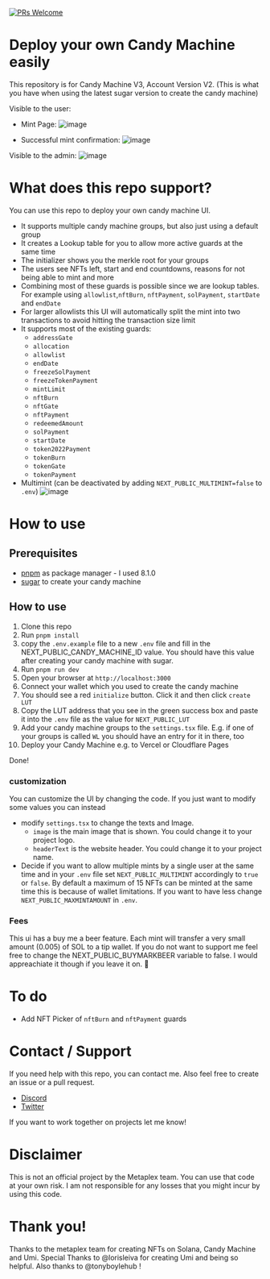 [![PRs Welcome](https://img.shields.io/badge/PRs-welcome-brightgreen.svg?style=flat-square)](https://makeapullrequest.com)

# Deploy your own Candy Machine easily
This repository is for Candy Machine V3, Account Version V2. (This is what you have when using the latest sugar version to create the candy machine)

Visible to the user:

- Mint Page:
![image](https://github.com/MarkSackerberg/umi-cmv3-ui-inofficial/assets/93528482/0ac70bda-5eee-4f6a-8035-ccf127fffc80)

- Successful mint confirmation:
![image](https://github.com/MarkSackerberg/umi-cmv3-ui-inofficial/assets/93528482/7e671345-914a-4d22-bf9f-763006a66560) 

Visible to the admin:
![image](https://github.com/MarkSackerberg/umi-cmv3-ui-inofficial/assets/93528482/560f29bd-3d25-411a-b099-9609820ca223)

# What does this repo support?
You can use this repo to deploy your own candy machine UI. 
- It supports multiple candy machine groups, but also just using a default group
- It creates a Lookup table for you to allow more active guards at the same time
- The initializer shows you the merkle root for your groups
- The users see NFTs left, start and end countdowns, reasons for not being able to mint and more
- Combining most of these guards is possible since we are lookup tables. For example using `allowlist`,`nftBurn`, `nftPayment`, `solPayment`, `startDate` and `endDate`
- For larger allowlists this UI will automatically split the mint into two transactions to avoid hitting the transaction size limit
- It supports most of the existing guards:
  - `addressGate`
  - `allocation`
  - `allowlist`
  - `endDate`
  - `freezeSolPayment`
  - `freezeTokenPayment`
  - `mintLimit`
  - `nftBurn`
  - `nftGate`
  - `nftPayment`
  - `redeemedAmount`
  - `solPayment`
  - `startDate`
  - `token2022Payment`
  - `tokenBurn`
  - `tokenGate`
  - `tokenPayment`
- Multimint (can be deactivated by adding `NEXT_PUBLIC_MULTIMINT=false` to `.env`)
![image](https://github.com/MarkSackerberg/umi-cmv3-ui-inofficial/assets/93528482/0deada11-73c5-4b81-967d-6313b78739a5)

# How to use
## Prerequisites
- [pnpm](https://pnpm.io/installation) as package manager - I used 8.1.0
- [sugar](https://docs.metaplex.com/developer-tools/sugar/guides/sugar-for-cmv3) to create your candy machine

## How to use
1. Clone this repo
2. Run `pnpm install`
3. copy the `.env.example` file to a new `.env` file and fill in the NEXT_PUBLIC_CANDY_MACHINE_ID value. You should have this value after creating your candy machine with sugar. 
3. Run `pnpm run dev`
4. Open your browser at `http://localhost:3000`
5. Connect your wallet which you used to create the candy machine
6. You should see a red `initialize` button. Click it and then click `create LUT`
7. Copy the LUT address that you see in the green success box and paste it into the `.env` file as the value for `NEXT_PUBLIC_LUT`
8. Add your candy machine groups to the `settings.tsx` file.  E.g. if one of your groups is called `WL` you should have an entry for it in there, too
9. Deploy your Candy Machine e.g. to Vercel or Cloudflare Pages

Done!

### customization
You can customize the UI by changing the code. If you just want to modify some values you can instead
- modify `settings.tsx` to change the texts and Image. 
  - `image` is the main image that is shown. You could change it to your project logo.
  - `headerText` is the website header. You could change it to your project name.
- Decide if you want to allow multiple mints by a single user at the same time and in your `.env` file set `NEXT_PUBLIC_MULTIMINT` accordingly to `true` or `false`. By default a maximum of 15 NFTs can be minted at the same time this is because of wallet limitations. If you want to have less change `NEXT_PUBLIC_MAXMINTAMOUNT` in `.env`.

### Fees
This ui has a buy me a beer feature. Each mint will transfer a very small amount (0.005) of SOL to a tip wallet. If you do not want to support me feel free to change the NEXT_PUBLIC_BUYMARKBEER variable to false. I would appreachiate it though if you leave it on. 🍻

# To do
- Add NFT Picker of `nftBurn` and `nftPayment` guards

# Contact / Support
If you need help with this repo, you can contact me. Also feel free to create an issue or a pull request.
- [Discord](https://discordapp.com/users/marksackerberg)
- [Twitter](https://twitter.com/MarkSackerberg)

If you want to work together on projects let me know!

# Disclaimer
This is not an official project by the Metaplex team. You can use that code at your own risk. I am not responsible for any losses that you might incur by using this code.

# Thank you!
Thanks to the metaplex team for creating NFTs on Solana, Candy Machine and Umi. Special Thanks to @lorisleiva for creating Umi and being so helpful. Also thanks to @tonyboylehub !
